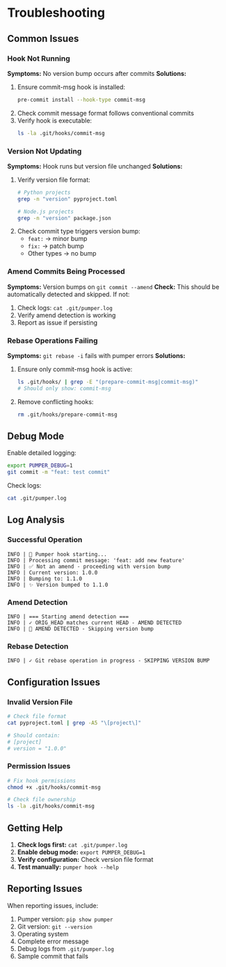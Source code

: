 # Troubleshooting

## Common Issues

### Hook Not Running

**Symptoms:** No version bump occurs after commits
**Solutions:**
1. Ensure commit-msg hook is installed:
   ```bash
   pre-commit install --hook-type commit-msg
   ```
2. Check commit message format follows conventional commits
3. Verify hook is executable:
   ```bash
   ls -la .git/hooks/commit-msg
   ```

### Version Not Updating

**Symptoms:** Hook runs but version file unchanged
**Solutions:**
1. Verify version file format:
   ```bash
   # Python projects
   grep -n "version" pyproject.toml

   # Node.js projects
   grep -n "version" package.json
   ```
2. Check commit type triggers version bump:
   - `feat:` → minor bump
   - `fix:` → patch bump
   - Other types → no bump

### Amend Commits Being Processed

**Symptoms:** Version bumps on `git commit --amend`
**Check:** This should be automatically detected and skipped. If not:
1. Check logs: `cat .git/pumper.log`
2. Verify amend detection is working
3. Report as issue if persisting

### Rebase Operations Failing

**Symptoms:** `git rebase -i` fails with pumper errors
**Solutions:**
1. Ensure only commit-msg hook is active:
   ```bash
   ls .git/hooks/ | grep -E "(prepare-commit-msg|commit-msg)"
   # Should only show: commit-msg
   ```
2. Remove conflicting hooks:
   ```bash
   rm .git/hooks/prepare-commit-msg
   ```

## Debug Mode

Enable detailed logging:

```bash
export PUMPER_DEBUG=1
git commit -m "feat: test commit"
```

Check logs:
```bash
cat .git/pumper.log
```

## Log Analysis

### Successful Operation
```
INFO | 🚀 Pumper hook starting...
INFO | Processing commit message: 'feat: add new feature'
INFO | ✅ Not an amend - proceeding with version bump
INFO | Current version: 1.0.0
INFO | Bumping to: 1.1.0
INFO | ✨ Version bumped to 1.1.0
```

### Amend Detection
```
INFO | === Starting amend detection ===
INFO | ✓ ORIG_HEAD matches current HEAD - AMEND DETECTED
INFO | 🛑 AMEND DETECTED - Skipping version bump
```

### Rebase Detection
```
INFO | ✓ Git rebase operation in progress - SKIPPING VERSION BUMP
```

## Configuration Issues

### Invalid Version File
```bash
# Check file format
cat pyproject.toml | grep -A5 "\[project\]"

# Should contain:
# [project]
# version = "1.0.0"
```

### Permission Issues
```bash
# Fix hook permissions
chmod +x .git/hooks/commit-msg

# Check file ownership
ls -la .git/hooks/commit-msg
```

## Getting Help

1. **Check logs first:** `cat .git/pumper.log`
2. **Enable debug mode:** `export PUMPER_DEBUG=1`
3. **Verify configuration:** Check version file format
4. **Test manually:** `pumper hook --help`

## Reporting Issues

When reporting issues, include:
1. Pumper version: `pip show pumper`
2. Git version: `git --version`
3. Operating system
4. Complete error message
5. Debug logs from `.git/pumper.log`
6. Sample commit that fails
